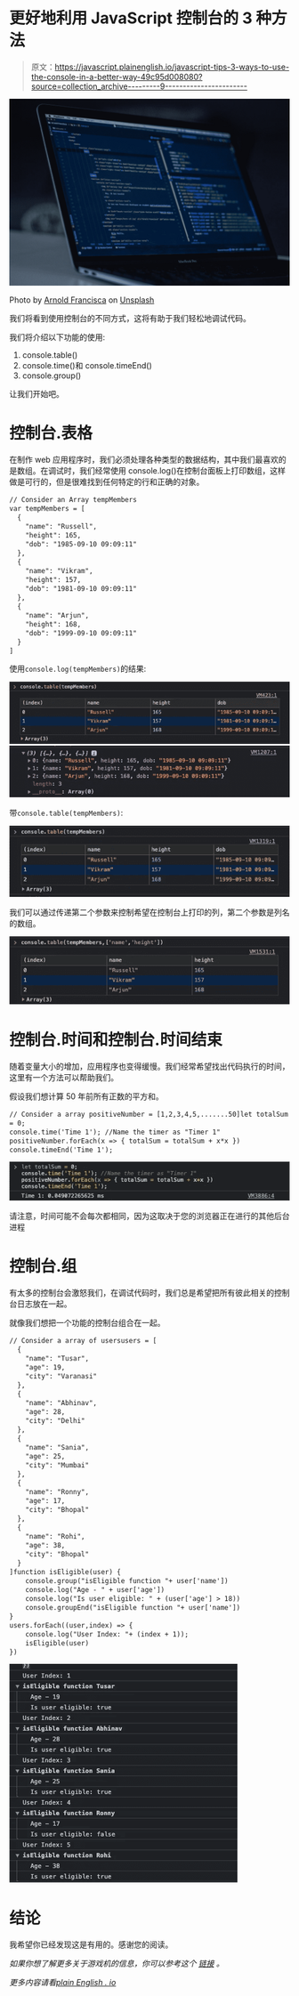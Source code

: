 # 更好地利用 JavaScript 控制台的 3 种方法

> 原文：<https://javascript.plainenglish.io/javascript-tips-3-ways-to-use-the-console-in-a-better-way-49c95d008080?source=collection_archive---------9----------------------->

![](img/bf062dfc861b50564e1985264e29ebfe.png)

Photo by [Arnold Francisca](https://unsplash.com/@clark_fransa?utm_source=medium&utm_medium=referral) on [Unsplash](https://unsplash.com?utm_source=medium&utm_medium=referral)

我们将看到使用控制台的不同方式，这将有助于我们轻松地调试代码。

我们将介绍以下功能的使用:

1.  console.table()
2.  console.time()和 console.timeEnd()
3.  console.group()

让我们开始吧。

# 控制台.表格

在制作 web 应用程序时，我们必须处理各种类型的数据结构，其中我们最喜欢的是数组。在调试时，我们经常使用 console.log()在控制台面板上打印数组，这样做是可行的，但是很难找到任何特定的行和正确的对象。

```
// Consider an Array tempMembers
var tempMembers = [
  {
    "name": "Russell",
    "height": 165,
    "dob": "1985-09-10 09:09:11"
  },
  {
    "name": "Vikram",
    "height": 157,
    "dob": "1981-09-10 09:09:11"
  },
  {
    "name": "Arjun",
    "height": 168,
    "dob": "1999-09-10 09:09:11"
  }
]
```

使用`console.log(tempMembers)`的结果:

![](img/e1dc4600aa99b463f58682edffdfa6f0.png)![](img/7287e87cf56b1ae8690c95838e5ac404.png)

带`console.table(tempMembers)`:

![](img/c1feef1f55bc8a8abbac337cd302b3ed.png)

我们可以通过传递第二个参数来控制希望在控制台上打印的列，第二个参数是列名的数组。

![](img/5868a4d3a4029f9a39a8938f60d19cc6.png)

# 控制台.时间和控制台.时间结束

随着变量大小的增加，应用程序也变得缓慢。我们经常希望找出代码执行的时间，这里有一个方法可以帮助我们。

假设我们想计算 50 年前所有正数的平方和。

```
// Consider a array positiveNumber = [1,2,3,4,5,.......50]let totalSum = 0;
console.time('Time 1'); //Name the timer as "Timer 1"
positiveNumber.forEach(x => { totalSum = totalSum + x*x })
console.timeEnd('Time 1');
```

![](img/803b946e3bd8085c78b9fb5080f875ab.png)

请注意，时间可能不会每次都相同，因为这取决于您的浏览器正在进行的其他后台进程

# 控制台.组

有太多的控制台会激怒我们，在调试代码时，我们总是希望把所有彼此相关的控制台日志放在一起。

就像我们想把一个功能的控制台组合在一起。

```
// Consider a array of usersusers = [
  {
    "name": "Tusar",
    "age": 19,
    "city": "Varanasi"
  },
  {
    "name": "Abhinav",
    "age": 28,
    "city": "Delhi"
  },
  {
    "name": "Sania",
    "age": 25,
    "city": "Mumbai"
  },
  {
    "name": "Ronny",
    "age": 17,
    "city": "Bhopal"
  },
  {
    "name": "Rohi",
    "age": 38,
    "city": "Bhopal"
  }
]function isEligible(user) {
    console.group("isEligible function "+ user['name'])
    console.log("Age - " + user['age'])
    console.log("Is user eligible: " + (user['age'] > 18))
    console.groupEnd("isEligible function "+ user['name'])
}
users.forEach((user,index) => {
    console.log("User Index: "+ (index + 1));
    isEligible(user)
})
```

![](img/f6db6cc3b7e421754e43542961508603.png)

# 结论

我希望你已经发现这是有用的。感谢您的阅读。

*如果你想了解更多关于游戏机的信息，你可以参考这个* [*链接*](https://developer.mozilla.org/en-US/docs/Web/API/console) *。*

*更多内容请看*[*plain English . io*](http://plainenglish.io/)